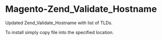 Magento-Zend_Validate_Hostname
==============================

Updated Zend_Validate_Hostname with list of TLDs.

To install simply copy file into the specified location.